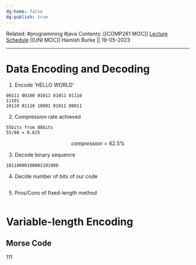 ```yaml
---
dg-home: false
dg-publish: true
---
```

Related: #programming #java 
Contents: [[COMP261 MOC]]
[Lecture Schedule](https://ecs.wgtn.ac.nz/Courses/COMP261_2023T1/LectureSchedule)
[[UNI MOC]]
Hamish Burke || 19-05-2023
***

# Data Encoding and Decoding

1. Encode 'HELLO WORLD'

```
00111 00100 01011 01011 01110 
11101 
10110 01110 10001 01011 00011
```

2. Compression rate achieved

```
55bits from 88bits
55/88 = 0.625
```

$$compression = 62.5\%$$

3. Decode binary sequence 

```
10110000100001101000

```

4. Decide number of bits of our code

```

```

5. Pros/Cons of fixed-length method

```

```

# Variable-length Encoding

## Morse Code


111
